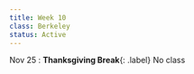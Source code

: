 ```yaml
---
title: Week 10
class: Berkeley
status: Active
---
```



Nov 25
: **Thanksgiving Break**{: .label} No class
